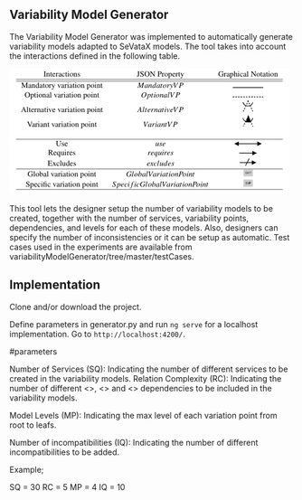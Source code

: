 ## Variability Model Generator


The Variability Model Generator was implemented to automatically generate variability models adapted to SeVataX models.
The tool takes into account the  interactions defined in the following table.

![Screenshot](table.png)


This tool lets the designer setup the number of variability models to be created, together with the number of services, variability points, dependencies, and levels for each of these models.
Also, designers can specify the number of inconsistencies or it can be setup as automatic.
Test cases used in the experiments are available from  variabilityModelGenerator/tree/master/testCases.


## Implementation

 Clone and/or download the project.


Define parameters in generator.py and run `ng serve` for a localhost implementation. Go to `http://localhost:4200/`.

#parameters

Number of Services (SQ): Indicating the number of different services to be created in the variability models.
Relation Complexity (RC): Indicating the number of different <<require>>, <<exclude>> and <<use>> dependencies  to be included in the variability models.

Model Levels (MP): Indicating the max level of each variation point from root to leafs.

Number of incompatibilities (IQ): Indicating the number of different incompatibilities to be added.

Example;

SQ = 30
RC = 5
MP = 4
IQ = 10



